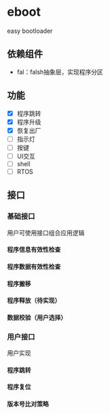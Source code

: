 # eboot

easy bootloader

## 依赖组件
* fal：falsh抽象层，实现程序分区

## 功能
* [x] 程序跳转
* [x] 程序升级
* [x] 恢复出厂
* [ ] 指示灯
* [ ] 按键
* [ ] UI交互
* [ ] shell
* [ ] RTOS

## 接口

### 基础接口

用户可使用接口组合应用逻辑

#### 程序信息有效性检查
#### 程序数据有效性检查
#### 程序搬移
#### 程序释放（待实现）
#### 数据校验（用户选择）

### 用户接口

用户实现

#### 程序跳转
#### 程序复位
#### 版本号比对策略
